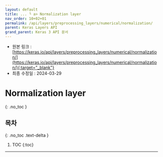 ```yaml
---
layout: default
title: ... └ a> Normalization layer
nav_order: 10+02+01
permalink: /api/layers/preprocessing_layers/numerical/normalization/
parent: Keras Layers API
grand_parent: Keras 3 API 문서
---
```


* 원본 링크 : [https://keras.io/api/layers/preprocessing_layers/numerical/normalization/](https://keras.io/api/layers/preprocessing_layers/numerical/normalization/){:target="_blank"}
* 최종 수정일 : 2024-03-29

# Normalization layer
{: .no_toc }

## 목차
{: .no_toc .text-delta }

1. TOC
{:toc}

---
